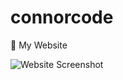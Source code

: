 # connorcode
🏹 My Website

![Website Screenshot](https://user-images.githubusercontent.com/50306817/143509265-4bc0714e-1716-4b4b-bcf9-09fdf72e28b2.png)

